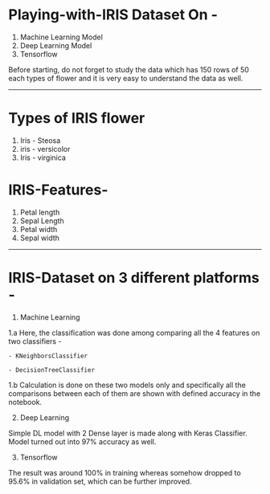 # Playing-with-IRIS Dataset On -

1. Machine Learning Model
2. Deep Learning Model
3. Tensorflow

Before starting, do not forget to study the data which has 150 rows of 50 each types of flower and it is very easy to understand the data as well.

--------------------------------------------------------------------------------------------------------------------------------------------------------------

# Types of IRIS flower
1. Iris - Steosa
2. iris - versicolor
3. Iris - virginica

# IRIS-Features-
1. Petal length 
2. Sepal Length
3. Petal width
4. Sepal width
-------------------------------------------------------------------------------------------------------------------------------------------------------------

# IRIS-Dataset on 3 different platforms -

1. Machine Learning 


1.a Here, the classification was done among comparing all the 4 features on two classifiers -

    - KNeighborsClassifier

    - DecisionTreeClassifier
    

1.b Calculation is done on these two models only and specifically all the comparisons between each of them are shown with defined accuracy in the notebook.  


2. Deep Learning


Simple DL model with 2 Dense layer is made along with Keras Classifier. Model turned out into 97% accuracy as well.


3. Tensorflow


The result was around 100% in training whereas somehow dropped to 95.6% in validation set, which can be further improved.

